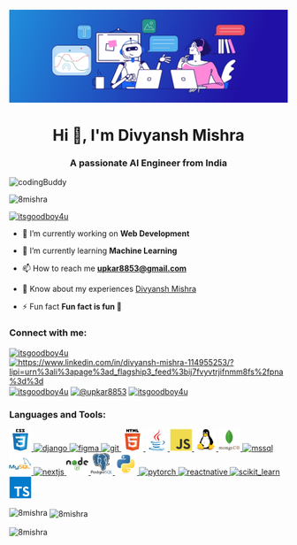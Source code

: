 ![logo](https://github.com/8MISHRA/8MISHRA/blob/main/banner.jpg)

<h1 align="center">Hi 👋, I'm Divyansh Mishra</h1>
<h3 align="center">A passionate AI Engineer from India</h3>


<img lign="left" alt="codingBuddy" width="400" src="https://www.raspberrypi.org/app/uploads/2016/12/FL-desert-island-tile-216x150.gif">

<p align="left"> <img src="https://komarev.com/ghpvc/?username=8mishra&label=Profile%20views&color=0e75b6&style=flat" alt="8mishra" /> </p>

<p align="left"> <a href="https://twitter.com/itsgoodboy4u" target="blank"><img src="https://img.shields.io/twitter/follow/itsgoodboy4u?logo=twitter&style=for-the-badge" alt="itsgoodboy4u" /></a> </p>

- 🔭 I’m currently working on **Web Development**

- 🌱 I’m currently learning **Machine Learning**

- 📫 How to reach me **upkar8853@gmail.com**

- 📄 Know about my experiences [Divyansh Mishra](https://docs.google.com/document/d/1Ds4xEOi-rdcVjWbtHLPP198FVzxR5x38pKP-GYreeso/edit?usp=sharing)

- ⚡ Fun fact **Fun fact is fun 🥳**

<h3 align="left">Connect with me:</h3>
<p align="left">
<a href="https://twitter.com/itsgoodboy4u" target="blank"><img align="center" src="https://raw.githubusercontent.com/rahuldkjain/github-profile-readme-generator/master/src/images/icons/Social/twitter.svg" alt="itsgoodboy4u" height="30" width="40" /></a>
<a href="https://linkedin.com/in/https://www.linkedin.com/in/divyansh-mishra-114955253/?lipi=urn%3ali%3apage%3ad_flagship3_feed%3bij7fvyvtrjifnmm8fs%2fpna%3d%3d" target="blank"><img align="center" src="https://raw.githubusercontent.com/rahuldkjain/github-profile-readme-generator/master/src/images/icons/Social/linked-in-alt.svg" alt="https://www.linkedin.com/in/divyansh-mishra-114955253/?lipi=urn%3ali%3apage%3ad_flagship3_feed%3bij7fvyvtrjifnmm8fs%2fpna%3d%3d" height="30" width="40" /></a>
<a href="https://instagram.com/itsgoodboy4u" target="blank"><img align="center" src="https://raw.githubusercontent.com/rahuldkjain/github-profile-readme-generator/master/src/images/icons/Social/instagram.svg" alt="itsgoodboy4u" height="30" width="40" /></a>
<a href="https://www.hackerrank.com/@upkar8853" target="blank"><img align="center" src="https://raw.githubusercontent.com/rahuldkjain/github-profile-readme-generator/master/src/images/icons/Social/hackerrank.svg" alt="@upkar8853" height="30" width="40" /></a>
<a href="https://www.leetcode.com/itsgoodboy4u" target="blank"><img align="center" src="https://raw.githubusercontent.com/rahuldkjain/github-profile-readme-generator/master/src/images/icons/Social/leet-code.svg" alt="itsgoodboy4u" height="30" width="40" /></a>
</p>

<h3 align="left">Languages and Tools:</h3>
<p align="left"> <a href="https://www.w3schools.com/css/" target="_blank" rel="noreferrer"> <img src="https://raw.githubusercontent.com/devicons/devicon/master/icons/css3/css3-original-wordmark.svg" alt="css3" width="40" height="40"/> </a> <a href="https://www.djangoproject.com/" target="_blank" rel="noreferrer"> <img src="https://cdn.worldvectorlogo.com/logos/django.svg" alt="django" width="40" height="40"/> </a> <a href="https://www.figma.com/" target="_blank" rel="noreferrer"> <img src="https://www.vectorlogo.zone/logos/figma/figma-icon.svg" alt="figma" width="40" height="40"/> </a> <a href="https://git-scm.com/" target="_blank" rel="noreferrer"> <img src="https://www.vectorlogo.zone/logos/git-scm/git-scm-icon.svg" alt="git" width="40" height="40"/> </a> <a href="https://www.w3.org/html/" target="_blank" rel="noreferrer"> <img src="https://raw.githubusercontent.com/devicons/devicon/master/icons/html5/html5-original-wordmark.svg" alt="html5" width="40" height="40"/> </a> <a href="https://www.java.com" target="_blank" rel="noreferrer"> <img src="https://raw.githubusercontent.com/devicons/devicon/master/icons/java/java-original.svg" alt="java" width="40" height="40"/> </a> <a href="https://developer.mozilla.org/en-US/docs/Web/JavaScript" target="_blank" rel="noreferrer"> <img src="https://raw.githubusercontent.com/devicons/devicon/master/icons/javascript/javascript-original.svg" alt="javascript" width="40" height="40"/> </a> <a href="https://www.linux.org/" target="_blank" rel="noreferrer"> <img src="https://raw.githubusercontent.com/devicons/devicon/master/icons/linux/linux-original.svg" alt="linux" width="40" height="40"/> </a> <a href="https://www.mongodb.com/" target="_blank" rel="noreferrer"> <img src="https://raw.githubusercontent.com/devicons/devicon/master/icons/mongodb/mongodb-original-wordmark.svg" alt="mongodb" width="40" height="40"/> </a> <a href="https://www.microsoft.com/en-us/sql-server" target="_blank" rel="noreferrer"> <img src="https://www.svgrepo.com/show/303229/microsoft-sql-server-logo.svg" alt="mssql" width="40" height="40"/> </a> <a href="https://www.mysql.com/" target="_blank" rel="noreferrer"> <img src="https://raw.githubusercontent.com/devicons/devicon/master/icons/mysql/mysql-original-wordmark.svg" alt="mysql" width="40" height="40"/> </a> <a href="https://nextjs.org/" target="_blank" rel="noreferrer"> <img src="https://cdn.worldvectorlogo.com/logos/nextjs-2.svg" alt="nextjs" width="40" height="40"/> </a> <a href="https://nodejs.org" target="_blank" rel="noreferrer"> <img src="https://raw.githubusercontent.com/devicons/devicon/master/icons/nodejs/nodejs-original-wordmark.svg" alt="nodejs" width="40" height="40"/> </a> <a href="https://www.postgresql.org" target="_blank" rel="noreferrer"> <img src="https://raw.githubusercontent.com/devicons/devicon/master/icons/postgresql/postgresql-original-wordmark.svg" alt="postgresql" width="40" height="40"/> </a> <a href="https://www.python.org" target="_blank" rel="noreferrer"> <img src="https://raw.githubusercontent.com/devicons/devicon/master/icons/python/python-original.svg" alt="python" width="40" height="40"/> </a> <a href="https://pytorch.org/" target="_blank" rel="noreferrer"> <img src="https://www.vectorlogo.zone/logos/pytorch/pytorch-icon.svg" alt="pytorch" width="40" height="40"/> </a> <a href="https://reactnative.dev/" target="_blank" rel="noreferrer"> <img src="https://reactnative.dev/img/header_logo.svg" alt="reactnative" width="40" height="40"/> </a> <a href="https://scikit-learn.org/" target="_blank" rel="noreferrer"> <img src="https://upload.wikimedia.org/wikipedia/commons/0/05/Scikit_learn_logo_small.svg" alt="scikit_learn" width="40" height="40"/> </a> <a href="https://www.typescriptlang.org/" target="_blank" rel="noreferrer"> <img src="https://raw.githubusercontent.com/devicons/devicon/master/icons/typescript/typescript-original.svg" alt="typescript" width="40" height="40"/> </a> </p>

<p><img align="left" src="https://github-readme-stats.vercel.app/api/top-langs?username=8mishra&show_icons=true&locale=en&layout=compact" alt="8mishra" /></p>

<p>&nbsp;<img align="center" src="https://github-readme-stats.vercel.app/api?username=8mishra&show_icons=true&locale=en" alt="8mishra" /></p>

<p><img align="center" src="https://github-readme-streak-stats.herokuapp.com/?user=8mishra&" alt="8mishra" /></p>

